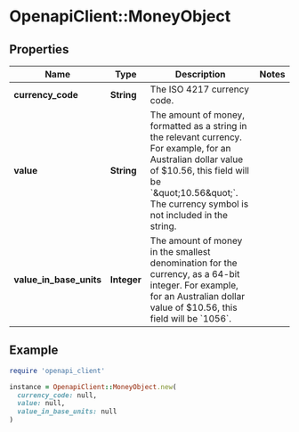 # OpenapiClient::MoneyObject

## Properties

| Name | Type | Description | Notes |
| ---- | ---- | ----------- | ----- |
| **currency_code** | **String** | The ISO 4217 currency code.  |  |
| **value** | **String** | The amount of money, formatted as a string in the relevant currency. For example, for an Australian dollar value of $10.56, this field will be &#x60;\&quot;10.56\&quot;&#x60;. The currency symbol is not included in the string.  |  |
| **value_in_base_units** | **Integer** | The amount of money in the smallest denomination for the currency, as a 64-bit integer.  For example, for an Australian dollar value of $10.56, this field will be &#x60;1056&#x60;.  |  |

## Example

```ruby
require 'openapi_client'

instance = OpenapiClient::MoneyObject.new(
  currency_code: null,
  value: null,
  value_in_base_units: null
)
```

